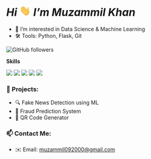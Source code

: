 # ***Hi <img src="https://raw.githubusercontent.com/ABSphreak/ABSphreak/master/gifs/Hi.gif" width="30px"> I’m Muzammil Khan***
- 👀 I’m interested in Data Science & Machine Learning
- 🛠️ Tools: Python, Flask, Git

![GitHub followers](https://img.shields.io/github/followers/muzammil-55?label=Followers&style=for-the-badge)

**Skills**
<p align="left">
  <a href="https://www.python.org/" target="_blank" style="text-decoration: none; list-style: none;">
    <img src="https://cdn.jsdelivr.net/gh/devicons/devicon/icons/python/python-original.svg" height="40"/>
  </a>
  <a href="https://www.java.com/en/" target="_blank" style="text-decoration: none; list-style: none;">
    <img src="https://cdn.jsdelivr.net/gh/devicons/devicon/icons/java/java-original.svg" height="40"/>
  </a>
  <a href="https://en.wikipedia.org/wiki/C_(programming_language)" target="_blank" style="text-decoration: none; list-style: none;">
    <img src="https://cdn.jsdelivr.net/gh/devicons/devicon/icons/c/c-original.svg" height="40"/>
  </a>
  <a href="https://git-scm.com/" target="_blank" style="text-decoration: none; list-style: none;">
    <img src="https://cdn.jsdelivr.net/gh/devicons/devicon/icons/git/git-original.svg" height="40"/>
  </a>
  <a href="https://developer.mozilla.org/en-US/docs/Web/HTML" target="_blank" style="text-decoration: none; list-style: none;">
    <img src="https://cdn.jsdelivr.net/gh/devicons/devicon/icons/html5/html5-original.svg" height="40"/>
  </a>
</p>








### 🧠 Projects:
- 🔍 Fake News Detection using ML
- 🔐 Fraud Prediction System
- 📱 QR Code Generator

### 📫 Contact Me:
- ✉️ Email: muzammil092000@gmail.com
